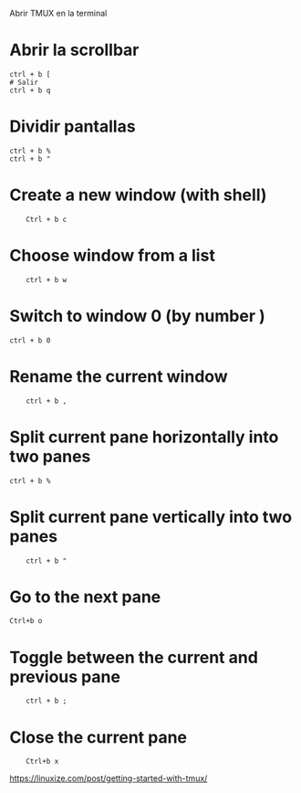 Abrir TMUX en la terminal


# Abrir la scrollbar
	ctrl + b [
	# Salir
	ctrl + b q

# Dividir pantallas
	ctrl + b %
	ctrl + b "


# Create a new window (with shell)
    	Ctrl + b c

# Choose window from a list
    	ctrl + b w

# Switch to window 0 (by number )
   	ctrl + b 0

# Rename the current window
    	ctrl + b ,

# Split current pane horizontally into two panes
	ctrl + b %

# Split current pane vertically into two panes
    	ctrl + b "

# Go to the next pane
	Ctrl+b o


 # Toggle between the current and previous pane
    	ctrl + b ;

 # Close the current pane
    	Ctrl+b x



https://linuxize.com/post/getting-started-with-tmux/
